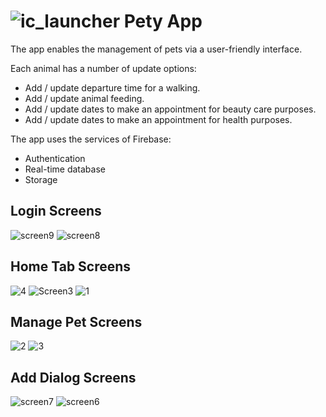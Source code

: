 # ![ic_launcher](https://user-images.githubusercontent.com/48810056/109519239-b9362480-7ab3-11eb-9e9c-96be73efc96a.png) Pety App 
 

The app enables the management of pets via a user-friendly interface.

Each animal has a number of update options:
* Add / update departure time for a walking.
* Add / update animal feeding.
* Add / update dates to make an appointment for beauty care purposes.
* Add / update dates to make an appointment for health purposes.

The app uses the services of Firebase:
* Authentication
* Real-time database
* Storage

## Login Screens
![screen9](https://user-images.githubusercontent.com/48810056/109517626-234dca00-7ab2-11eb-8a7d-24b57566a1ee.JPG)
![screen8](https://user-images.githubusercontent.com/48810056/109517635-25178d80-7ab2-11eb-92ed-28a92b19c868.JPG)

## Home Tab Screens
![4](https://user-images.githubusercontent.com/48810056/109789035-94a78d00-7c18-11eb-878c-19a1e682a32d.JPG)
![Screen3](https://user-images.githubusercontent.com/48810056/109517994-850e3400-7ab2-11eb-9b33-fa1c44c9c76c.JPG)
![1](https://user-images.githubusercontent.com/48810056/109788619-24990700-7c18-11eb-8faf-ccaaa74f89b2.JPG)

## Manage Pet Screens
![2](https://user-images.githubusercontent.com/48810056/109788792-590cc300-7c18-11eb-9e82-37fbdb8296cd.JPG)
![3](https://user-images.githubusercontent.com/48810056/109788800-5ad68680-7c18-11eb-9223-738eb73884b0.JPG)

## Add Dialog Screens
![screen7](https://user-images.githubusercontent.com/48810056/109518152-ad962e00-7ab2-11eb-9de5-292afb4b4f95.JPG)
![screen6](https://user-images.githubusercontent.com/48810056/109518157-ae2ec480-7ab2-11eb-8fbc-0331de20b99a.JPG)
